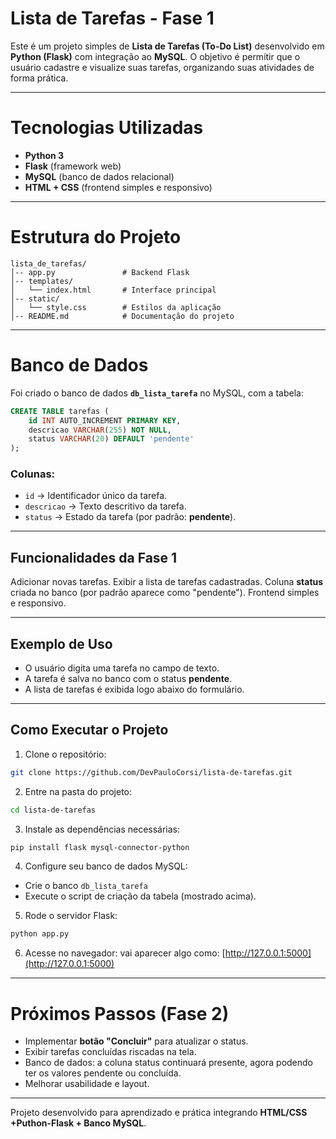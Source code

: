 
#  Lista de Tarefas - Fase 1

Este é um projeto simples de **Lista de Tarefas (To-Do List)** desenvolvido em **Python (Flask)** com integração ao **MySQL**.
O objetivo é permitir que o usuário cadastre e visualize suas tarefas, organizando suas atividades de forma prática.

---

# Tecnologias Utilizadas

* **Python 3**
* **Flask** (framework web)
* **MySQL** (banco de dados relacional)
* **HTML + CSS** (frontend simples e responsivo)

---

# Estrutura do Projeto

```
lista_de_tarefas/
│-- app.py               # Backend Flask
│-- templates/
│   └── index.html       # Interface principal
│-- static/
│   └── style.css        # Estilos da aplicação
│-- README.md            # Documentação do projeto
```

---

# Banco de Dados

Foi criado o banco de dados **`db_lista_tarefa`** no MySQL, com a tabela:

```sql
CREATE TABLE tarefas (
    id INT AUTO_INCREMENT PRIMARY KEY,
    descricao VARCHAR(255) NOT NULL,
    status VARCHAR(20) DEFAULT 'pendente'
);
```

### Colunas:

* `id` → Identificador único da tarefa.
* `descricao` → Texto descritivo da tarefa.
* `status` → Estado da tarefa (por padrão: **pendente**).

---

## Funcionalidades da Fase 1

Adicionar novas tarefas.
Exibir a lista de tarefas cadastradas.
Coluna **status** criada no banco (por padrão aparece como "pendente").
Frontend simples e responsivo.

---

## Exemplo de Uso

* O usuário digita uma tarefa no campo de texto.
* A tarefa é salva no banco com o status **pendente**.
* A lista de tarefas é exibida logo abaixo do formulário.

---

## Como Executar o Projeto

1. Clone o repositório:

```bash
git clone https://github.com/DevPauloCorsi/lista-de-tarefas.git
```

2. Entre na pasta do projeto:

```bash
cd lista-de-tarefas
```

3. Instale as dependências necessárias:

```bash
pip install flask mysql-connector-python
```

4. Configure seu banco de dados MySQL:

* Crie o banco `db_lista_tarefa`
* Execute o script de criação da tabela (mostrado acima).

5. Rode o servidor Flask:

```bash
python app.py
```

6. Acesse no navegador:
    vai aparecer algo como:
   [http://127.0.0.1:5000](http://127.0.0.1:5000)

---

# Próximos Passos (Fase 2)

* Implementar **botão "Concluir"** para atualizar o status.
* Exibir tarefas concluídas riscadas na tela.
* Banco de dados: a coluna status continuará presente, agora podendo ter os valores pendente ou concluída.
* Melhorar usabilidade e layout.

---
Projeto desenvolvido para aprendizado e prática integrando **HTML/CSS +Puthon-Flask + Banco MySQL**.


